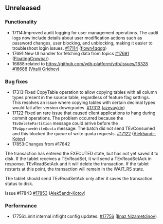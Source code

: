 ## Unreleased

### Functionality

* 17114:Improved audit logging for user management operations. The audit logs now include details about user modification actions such as password changes, user blocking, and unblocking, making it easier to troubleshoot login issues. [#17114](https://github.com/ydb-platform/ydb/pull/17114) ([flown4qqqq](https://github.com/flown4qqqq))
* 17691:New UI handler for fetching data from topics [#17691](https://github.com/ydb-platform/ydb/pull/17691) ([FloatingCrowbar](https://github.com/FloatingCrowbar))
* 16688:related to https://github.com/ydb-platform/ydb/issues/16328 [#16688](https://github.com/ydb-platform/ydb/pull/16688) ([Vitalii Gridnev](https://github.com/gridnevvvit))

### Bug fixes

* 17313:Fixed CopyTable operation to allow copying tables with all column types present in the source table, regardless of feature flag settings. This resolves an issue where copying tables with certain decimal types would fail after version downgrades. [#17313](https://github.com/ydb-platform/ydb/pull/17313) ([azevaykin](https://github.com/azevaykin))
* 17122:Fixed an rare issue that caused client applications to hang during commit operations. The problem occurred because the `TEvDeletePartition` message could arrive before the `TEvApproveWriteQuota` message. The batch did not send TEvConsumed and this blocked the queue of write quota requests. [#17122](https://github.com/ydb-platform/ydb/pull/17122) ([Alek5andr-Kotov](https://github.com/Alek5andr-Kotov))
* 17853:Changes from #17842

The transaction has entered the EXECUTED state, but has not yet saved it to disk. If the tablet receives a TEvReadSet, it will send a TEvReadSetAck in response. TEvReadSetAck and it will delete the transaction. If the tablet restarts at this point, the transaction will remain in the WAIT_RS state.

The tablet should send TEvReadSetAck only after it saves the transaction status to disk.

Issue #17843 [#17853](https://github.com/ydb-platform/ydb/pull/17853) ([Alek5andr-Kotov](https://github.com/Alek5andr-Kotov))

### Performance

* 17756:Limit internal inflight config updates. [#17756](https://github.com/ydb-platform/ydb/pull/17756) ([Ilnaz Nizametdinov](https://github.com/CyberROFL))

